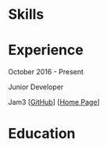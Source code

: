 # Skills

# Experience

October 2016 - Present

Junior Developer

Jam3
[[GitHub](https://github.com/Jam3)]
[[Home Page](http://www.jam3.com/)]

# Education
